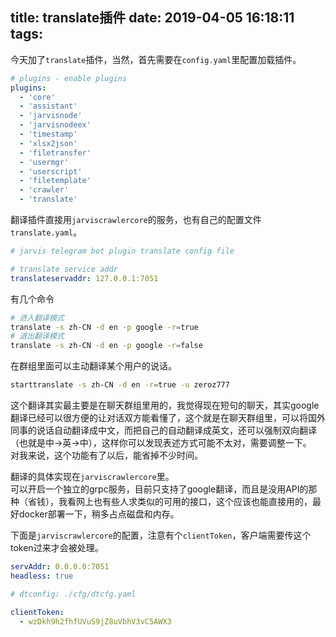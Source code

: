 title: translate插件
date: 2019-04-05 16:18:11
tags:
---

今天加了``translate``插件，当然，首先需要在``config.yaml``里配置加载插件。

``` yaml
# plugins - enable plugins
plugins:
  - 'core'
  - 'assistant'
  - 'jarvisnode'
  - 'jarvisnodeex'
  - 'timestamp'
  - 'xlsx2json'
  - 'filetransfer'
  - 'usermgr'
  - 'userscript'
  - 'filetemplate'
  - 'crawler'
  - 'translate'
```

翻译插件直接用``jarviscrawlercore``的服务，也有自己的配置文件``translate.yaml``。

``` yaml
# jarvis telegram bot plugin translate config file

# translate service addr
translateservaddr: 127.0.0.1:7051
```

有几个命令

``` sh
# 进入翻译模式
translate -s zh-CN -d en -p google -r=true
# 退出翻译模式
translate -s zh-CN -d en -p google -r=false
```

在群组里面可以主动翻译某个用户的说话。

``` sh
starttranslate -s zh-CN -d en -r=true -u zeroz777
```

这个翻译其实最主要是在聊天群组里用的，我觉得现在短句的聊天，其实google翻译已经可以很方便的让对话双方能看懂了，这个就是在聊天群组里，可以将国外同事的说话自动翻译成中文，而把自己的自动翻译成英文，还可以强制双向翻译（也就是中->英->中），这样你可以发现表述方式可能不太对，需要调整一下。  
对我来说，这个功能有了以后，能省掉不少时间。

翻译的具体实现在``jarviscrawlercore``里。  
可以开启一个独立的grpc服务，目前只支持了google翻译，而且是没用API的那种（省钱），我看网上也有些人求类似的可用的接口，这个应该也能直接用的，最好docker部署一下，稍多占点磁盘和内存。

下面是``jarviscrawlercore``的配置，注意有个``clientToken``，客户端需要传这个token过来才会被处理。

``` yaml
servAddr: 0.0.0.0:7051
headless: true

# dtconfig: ./cfg/dtcfg.yaml

clientToken:
  - wzDkh9h2fhfUVuS9jZ8uVbhV3vC5AWX3
```  